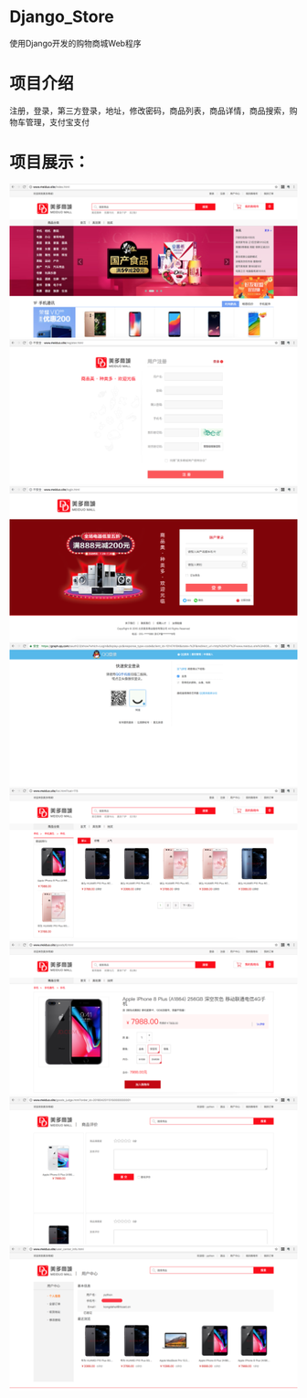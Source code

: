 # Django_Store
使用Django开发的购物商城Web程序

# 项目介绍
注册，登录，第三方登录，地址，修改密码，商品列表，商品详情，商品搜索，购物车管理，支付宝支付

# 项目展示：
![](https://raw.githubusercontent.com/Sjj1024/image-all/master/Django_store/%E9%A6%96%E9%A1%B5.png)
![](https://raw.githubusercontent.com/Sjj1024/image-all/master/Django_store/%E6%B3%A8%E5%86%8C%E9%A1%B5%E9%9D%A2.png)
![](https://raw.githubusercontent.com/Sjj1024/image-all/master/Django_store/%E7%99%BB%E5%BD%95%E9%A1%B5%E9%9D%A2.png)
![](https://raw.githubusercontent.com/Sjj1024/image-all/master/Django_store/QQ%E7%99%BB%E5%BD%95%E9%A1%B5%E9%9D%A2.png)
![](https://raw.githubusercontent.com/Sjj1024/image-all/master/Django_store/%E5%88%97%E8%A1%A8%E9%A1%B5%E9%9D%A2.png)
![](https://raw.githubusercontent.com/Sjj1024/image-all/master/Django_store/%E5%95%86%E5%93%81%E8%AF%A6%E6%83%85%E9%A1%B5%E9%9D%A2.png)
![](https://raw.githubusercontent.com/Sjj1024/image-all/master/Django_store/%E5%95%86%E5%93%81%E8%AF%84%E4%BB%B7%E9%A1%B5.png)
![](https://raw.githubusercontent.com/Sjj1024/image-all/master/Django_store/%E4%B8%AA%E4%BA%BA%E4%BF%A1%E6%81%AF%E9%A1%B5.png)
